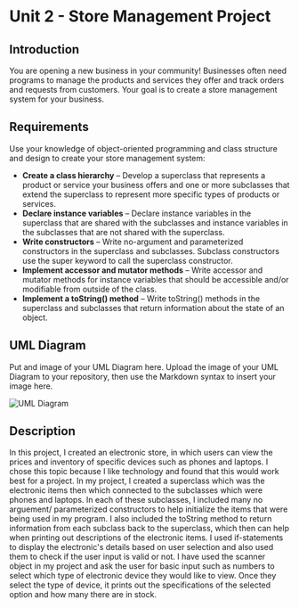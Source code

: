 
# Unit 2 - Store Management Project

## Introduction

You are opening a new business in your community! Businesses often need programs to manage the products and services they offer and track orders and requests from customers. Your goal is to create a store management system for your business.

## Requirements

Use your knowledge of object-oriented programming and class structure and design to create your store management system:
- **Create a class hierarchy** – Develop a superclass that represents a product or service your business offers and one or more subclasses that extend the superclass to represent more specific types of products or services.
- **Declare instance variables** – Declare instance variables in the superclass that are shared with the subclasses and instance variables in the subclasses that are not shared with the superclass.
- **Write constructors** – Write no-argument and parameterized constructors in the superclass and subclasses. Subclass constructors use the super keyword to call the superclass constructor.
- **Implement accessor and mutator methods** – Write accessor and mutator methods for instance variables that should be accessible and/or modifiable from outside of the class.
- **Implement a toString() method** – Write toString() methods in the superclass and subclasses that return information about the state of an object.

## UML Diagram

Put and image of your UML Diagram here. Upload the image of your UML Diagram to your repository, then use the Markdown syntax to insert your image here.

![UML Diagram](https://github.com/user-attachments/assets/ac7b5df9-9363-4b81-b277-3507de16f8a6)

## Description

In this project, I created an electronic store, in which users can view the prices and inventory of specific devices such as phones and laptops. I chose this topic because I like technology and found that this would work best for a project. In my project, I created a superclass which was the electronic items then which connected to the subclasses which were phones and laptops. In each of these subclasses, I included many no arguement/ parameterized constructors to help initialize the items that were being used in my program. I also included the toString method to return information from each subclass back to the superclass, which then can help when printing out descriptions of the electronic items. I used if-statements to display the electronic's details based on user selection and also used them to check if the user input is valid or not.  I have used the scanner object in my project and ask the user for basic input such as numbers to select which type of electronic device they would like to view. Once they select the type of device, it prints out the specifications of the selected option and how many there are in stock. 





